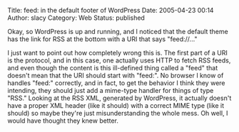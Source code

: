 Title: feed: in the default footer of WordPress
Date: 2005-04-23 00:14
Author: slacy
Category: Web
Status: published

Okay, so WordPress is up and running, and I noticed that the default
theme has the link for RSS at the bottom with a URI that says
"feed://..."

I just want to point out how completely wrong this is. The first part of
a URI is the protocol, and in this case, one actually uses HTTP to fetch
RSS feeds, and even though the content is this ill-defined thing called
a "feed" that doesn't mean that the URI should start with "feed:". No
browser I know of handles "feed:" correctly, and in fact, to get the
behavior I think they were intending, they should just add a mime-type
handler for things of type "RSS." Looking at the RSS XML, generated by
WordPress, it actually doesn't have a proper XML header (like it should)
with a correct MIME type (like it should) so maybe they're just
misunderstanding the whole mess. Oh well, I would have thought they knew
better.
